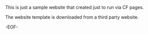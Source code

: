 This is just a sample website that created just to run via CF pages. 

The website template is downloaded from a third party website.

-EOF-
